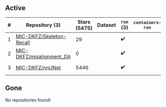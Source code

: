 ## Active
| # | Repository (3) | Stars (5475) | Dataset | `run` (3) | `containers-run` | Last Modified |
| --- | --- | --- | --- | --- | --- | --- |
| 1 | [MIC-DKFZ/Skeleton-Recall](https://github.com/MIC-DKFZ/Skeleton-Recall) | 29 |  | :heavy_check_mark: |  | 2024-07-10 21:12:33+00:00 |
| 2 | [MIC-DKFZ/misalignment_DA](https://github.com/MIC-DKFZ/misalignment_DA) | 0 |  | :heavy_check_mark: |  | 2024-03-01 10:16:52+00:00 |
| 3 | [MIC-DKFZ/nnUNet](https://github.com/MIC-DKFZ/nnUNet) | 5446 |  | :heavy_check_mark: |  | 2024-07-29 08:13:07+00:00 |

## Gone
No repositories found!
